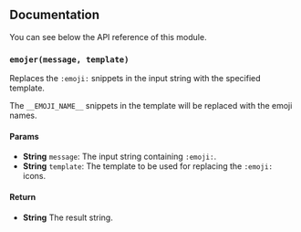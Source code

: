 ## Documentation

You can see below the API reference of this module.

### `emojer(message, template)`
Replaces the `:emoji:` snippets in the input string with the specified template.

The `__EMOJI_NAME__` snippets in the template will be replaced with the emoji names.

#### Params

- **String** `message`: The input string containing `:emoji:`.
- **String** `template`: The template to be used for replacing the `:emoji:` icons.

#### Return
- **String** The result string.

